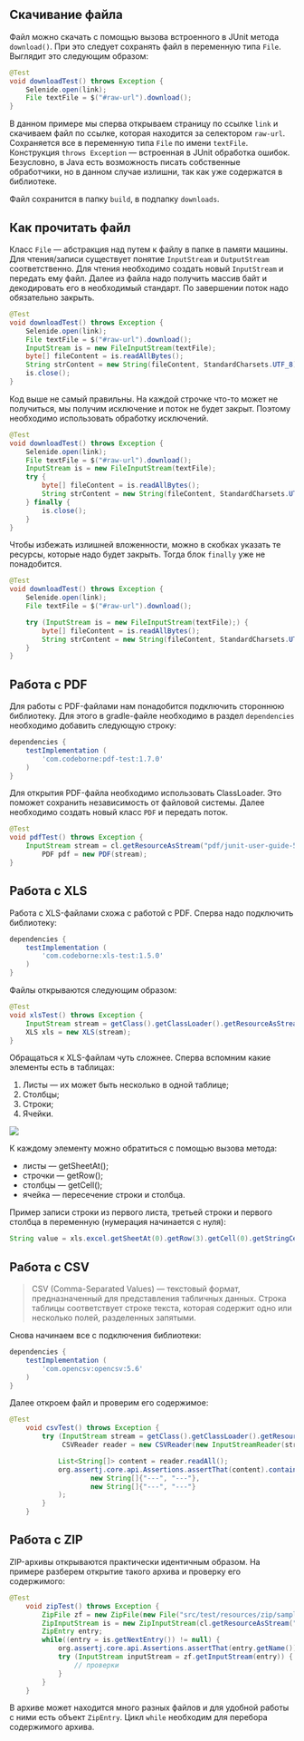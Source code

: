 ## Скачивание файла

Файл можно скачать с помощью вызова встроенного в JUnit метода `download()`. При это следует сохранять файл в переменную типа `File`. Выглядит это следующим образом:
```java
@Test
void downloadTest() throws Exception {
    Selenide.open(link);
    File textFile = $("#raw-url").download();
}
```
В данном примере мы сперва открываем страницу по ссылке `link` и скачиваем файл по ссылке, которая находится за селектором `raw-url`. Сохраняется все в переменную типа `File` по имени `textFile`. Конструкция `throws Exception` — встроенная в JUnit обработка ошибок. Безусловно, в Java есть возможность писать собственные обработчики, но в данном случае излишни, так как уже содержатся в библиотеке.

Файл сохранится в папку `build`, в подпапку `downloads`.

## Как прочитать файл 
Класс `File` — абстракция над путем к файлу в папке в памяти машины. Для чтения/записи существует понятие `InputStream` и `OutputStream` соответственно. Для чтения необходимо создать новый `InputStream` и передать ему файл. Далее из файла надо получить массив байт и декодировать его в необходимый стандарт. По завершении поток надо обязательно закрыть.

```java
@Test
void downloadTest() throws Exception {
    Selenide.open(link);
    File textFile = $("#raw-url").download();
    InputStream is = new FileInputStream(textFile);
    byte[] fileContent = is.readAllBytes();
    String strContent = new String(fileContent, StandardCharsets.UTF_8);
    is.close();
}
```

Код выше не самый правильны. На каждой строчке что-то может не получиться, мы получим исключение и поток не будет закрыт. Поэтому необходимо использовать обработку исключений.

```java
@Test
void downloadTest() throws Exception {
    Selenide.open(link);
    File textFile = $("#raw-url").download();
    InputStream is = new FileInputStream(textFile);
    try {
        byte[] fileContent = is.readAllBytes();
        String strContent = new String(fileContent, StandardCharsets.UTF_8);
    } finally {
        is.close();
    }
}
```

Чтобы избежать излишней вложенности, можно в скобках указать те ресурсы, которые надо будет закрыть. Тогда блок `finally` уже не понадобится.

```java
@Test
void downloadTest() throws Exception {
    Selenide.open(link);
    File textFile = $("#raw-url").download();

    try (InputStream is = new FileInputStream(textFile);) {
        byte[] fileContent = is.readAllBytes();
        String strContent = new String(fileContent, StandardCharsets.UTF_8);
    } 
}
```

## Работа с PDF
Для работы с PDF-файлами нам понадобится подключить стороннюю библиотеку. Для этого в gradle-файле необходимо в раздел `dependencies` необходимо добавить следующую строку:

```groovy
dependencies {
    testImplementation (
        'com.codeborne:pdf-test:1.7.0'
    )
}
```

Для открытия PDF-файла необходимо использовать ClassLoader. Это поможет сохранить независимость от файловой системы. Далее необходимо создать новый класс `PDF` и передать поток.

```java
@Test
void pdfTest() throws Exception {
    InputStream stream = cl.getResourceAsStream("pdf/junit-user-guide-5.8.2.pdf");
        PDF pdf = new PDF(stream);
}
```

## Работа с XLS

Работа с XLS-файлами схожа с работой с PDF. Сперва надо подключить библиотеку:
```groovy
dependencies {
    testImplementation (
        'com.codeborne:xls-test:1.5.0'
    )
}
```

Файлы открываются следующим образом:

```java
@Test
void xlsTest() throws Exception {
    InputStream stream = getClass().getClassLoader().getResourceAsStream("xls/file.xls");
    XLS xls = new XLS(stream);
}
```
Обращаться к XLS-файлам чуть сложнее. Сперва вспомним какие элементы есть в таблицах:

1. Листы — их может быть несколько в одной таблице;
2. Столбцы;
3. Строки;
4. Ячейки.

![](https://raw.githubusercontent.com/qa-guru/knowledge-base/main/img/les8/les_xls.png)

К каждому элементу можно обратиться с помощью вызова метода:
- листы — getSheetAt();
- строчки — getRow();
- столбцы — getCell();
- ячейка — пересечение строки и столбца.

Пример записи строки из первого листа, третьей строки и первого столбца в переменную (нумерация начинается с нуля):
```java
String value = xls.excel.getSheetAt(0).getRow(3).getCell(0).getStringCellValue();
```
## Работа с CSV
> CSV (Comma-Separated Values) — текстовый формат, предназначенный для представления табличных данных. Строка таблицы соответствует строке текста, которая содержит одно или несколько полей, разделенных запятыми.

Снова начинаем все с подключения библиотеки:
```groovy
dependencies {
    testImplementation (
        'com.opencsv:opencsv:5.6'
    )
}
```

Далее откроем файл и проверим его содержимое:

```java
@Test
    void csvTest() throws Exception {
        try (InputStream stream = getClass().getClassLoader().getResourceAsStream("csv/teachers.csv");
             CSVReader reader = new CSVReader(new InputStreamReader(stream, StandardCharsets.UTF_8))) {

            List<String[]> content = reader.readAll();
            org.assertj.core.api.Assertions.assertThat(content).contains(
                    new String[]{"---", "---"},
                    new String[]{"---", "---"}
            );
        }
    }
```

## Работа с ZIP

ZIP-архивы открываются практически идентичным образом. На примере разберем открытие такого архива и проверку его содержимого: 

```java
@Test
    void zipTest() throws Exception {
        ZipFile zf = new ZipFile(new File("src/test/resources/zip/sample-zip-file.zip"));
        ZipInputStream is = new ZipInputStream(cl.getResourceAsStream("zip/sample-zip-file.zip"));
        ZipEntry entry;
        while((entry = is.getNextEntry()) != null) {
            org.assertj.core.api.Assertions.assertThat(entry.getName()).isEqualTo("sample.txt");
            try (InputStream inputStream = zf.getInputStream(entry)) {
                // проверки
            }
        }
    }
```
В архиве может находится много разных файлов и для удобной работы с ними есть объект `ZipEntry`. Цикл `while` необходим для перебора содержимого архива.